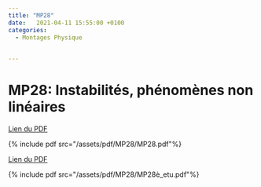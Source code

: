 ```yaml
---
title: "MP28"
date:   2021-04-11 15:55:00 +0100
categories:
  - Montages Physique

  
---
```


# MP28: Instabilités, phénomènes non linéaires

[Lien du PDF](/assets/pdf/MP28/MP28.pdf)

{% include pdf src="/assets/pdf/MP28/MP28.pdf"%}

[Lien du PDF](/assets/pdf/MP28/MP28_etu.pdf)

{% include pdf src="/assets/pdf/MP28/MP28è_etu.pdf"%}


